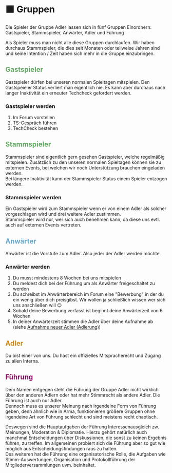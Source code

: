 # ⬛ Gruppen

Die Spieler der Gruppe Adler lassen sich in fünf Gruppen Einordnern: Gastspieler, Stammspieler, Anwärter, Adler und Führung 

Als Spieler muss man nicht alle diese Gruppen durchlaufen. Wir haben durchaus Stammspieler, die dies seit Monaten oder teilweise Jahren sind und keine Intention / Zeit haben sich mehr in die Gruppe einzubringen. 

## <span style="color: #66AA66">Gastspieler</span>

Gastspieler dürfen bei unseren normalen Spieltagen mitspielen. Den Gastspeieler Status verliert man eigentlich nie. Es kann aber durchaus nach langer Inaktivität ein erneuter Techcheck gefordert werden. 

### Gastspieler werden
1. Im Forum vorstellen
2. TS-Gespräch führen
3. TechCheck bestehen

## <span style="color: #66AA66">Stammspieler</span>

Stammspieler sind eigentlich gern gesehen Gastspieler, welche regelmäßig mitspielen. Zusätzlich zu den unseren normalen Spieltagen können sie zu externen Events, bei welchen wir noch Unterstützung brauchen eingeladen werden.  
Bei längere Inaktivität kann der Stammspieler Status einem Spieler entzogen werden.

### Stammspieler werden
Ein Gastspieler wird zum Stammspieler wenn er von einem Adler als solcher vorgeschlagen wird und drei weitere Adler zustimmen.  
Stammspieler wird nur, wer sich auch benehmen kann, da diese uns evtl. auch auf externen Events vertreten. 

## <span style="color: #6CAACC">Anwärter</span>
Anwärter ist die Vorstufe zum Adler. Also jeder der Adler werden möchte.

### Anwärter werden 
1. Du musst mindestens 8 Wochen bei uns mitspielen 
2. Du meldest dich bei der Führung um als Anwärter freigeschaltet zu werden
3. Du schreibst im Anwärterbereich im Forum eine "Bewerbung" in der du ein wenig über dich preisgibst. Wir wollen ja schließlich wissen wer sich uns anschließen will 😉
4. Sobald deine Bewerbung verfasst ist beginnt deine Anwärterzeit von 6 Wochen
5. In deiner Anwärterzeit stimmen die Adler über deine Aufnahme ab (siehe [Aufnahme neuer Adler (Adlerung)](adlerung.html))


## <span style="color: #D18D1F">Adler</span>

Du bist einer von uns. Du hast ein offizielles Mitspracherecht und Zugang zu allen Interna.

## <span style="color: #8F1167">Führung</span>
Dem Namen entgegen steht die Führung der Gruppe Adler nicht wirklich über den anderen Adlern oder hat mehr Stimmrecht als andere Adler. Die Führung ist auch nur Adler.  
Dennoch muss es unserer Meinung nach irgendeine Form von Führung geben, denn ähnlich wie in Arma, funktionieren größere Gruppen ohne irgendeine Art von Führung schlecht und sind meistens recht chaotisch. 

Deswegen sind die Hauptaufgaben der Führung Interessenausgleich zw. Meinungen, Moderation & Diplomatie. Hierzu gehört natürlich auch manchmal Entscheidungen über Diskussionen, die sonst zu keinen Ergebnis führen, zu treffen. Im allgemeinen probiert sich die Führung aber so gut wie möglich aus Entscheidungsfindungen raus zu halten.   
Des weiteren hat die Führung eine organisatorische Rolle, die Aufgaben wie Stimm-Auswertungen, Organisation und Protokollführung der Mitgliederversammlungen uvm. beinhaltet. 